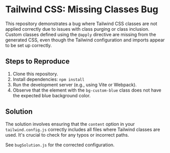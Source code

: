 # Tailwind CSS: Missing Classes Bug

This repository demonstrates a bug where Tailwind CSS classes are not applied correctly due to issues with class purging or class inclusion.  Custom classes defined using the `@apply` directive are missing from the generated CSS, even though the Tailwind configuration and imports appear to be set up correctly. 

## Steps to Reproduce

1. Clone this repository.
2. Install dependencies: `npm install`
3. Run the development server (e.g., using Vite or Webpack). 
4. Observe that the element with the `bg-custom-blue` class does not have the expected blue background color.

## Solution

The solution involves ensuring that the `content` option in your `tailwind.config.js` correctly includes all files where Tailwind classes are used. It's crucial to check for any typos or incorrect paths.

See `bugSolution.js` for the corrected configuration.
